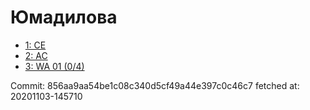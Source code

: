 # Юмадилова
- [1: CE](1.md)
- [2: AC](2.md)
- [3: WA 01 (0/4)](3.md)

Commit: 856aa9aa54be1c08c340d5cf49a44e397c0c46c7
 fetched at: 20201103-145710
